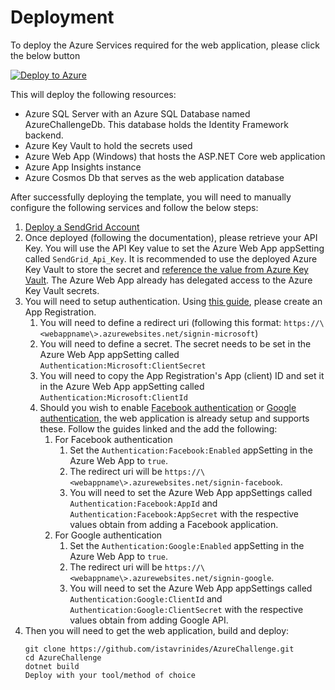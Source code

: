 # Deployment
To deploy the Azure Services required for the web application, please click the below button

[![Deploy to Azure](https://aka.ms/deploytoazurebutton)](https://portal.azure.com/#create/Microsoft.Template/uri/https%3A%2F%2Fraw.githubusercontent.com%2Fistavrinides%2FAzureChallenge%2Fmaster%2FDeploy%2Fazchallenge.json)

This will deploy the following resources:
- Azure SQL Server with an Azure SQL Database named AzureChallengeDb. This database holds the Identity Framework backend.
- Azure Key Vault to hold the secrets used
- Azure Web App (Windows) that hosts the ASP.NET Core web application
- Azure App Insights instance
- Azure Cosmos Db that serves as the web application database

After successfully deploying the template, you will need to manually configure the following services and follow the below steps:
1. [Deploy a SendGrid Account](https://docs.microsoft.com/en-us/azure/sendgrid-dotnet-how-to-send-email)
2. Once deployed (following the documentation), please retrieve your API Key. You will use the API Key value to set the Azure Web App appSetting called `SendGrid_Api_Key`. It is recommended to use the deployed Azure Key Vault to store the secret and [reference the value from Azure Key Vault](https://docs.microsoft.com/en-us/azure/app-service/app-service-key-vault-references). The Azure Web App already has delegated access to the Azure Key Vault secrets.
3. You will need to setup authentication. Using [this guide](https://docs.microsoft.com/en-us/azure/active-directory/develop/quickstart-v2-aspnet-core-webapp?view=aspnetcore-3.1), please create an App Registration. 
   1. You will need to define a redirect uri (following this format: `https://\<webappname\>.azurewebsites.net/signin-microsoft`)
   2. You will need to define a secret. The secret needs to be set in the Azure Web App appSetting called `Authentication:Microsoft:ClientSecret`
   3. You will need to copy the App Registration's App (client) ID and set it in the Azure Web App appSetting called `Authentication:Microsoft:ClientId`
   4. Should you wish to enable [Facebook authentication](https://docs.microsoft.com/en-us/aspnet/core/security/authentication/social/facebook-logins?view=aspnetcore-3.1) or [Google authentication](https://docs.microsoft.com/en-us/aspnet/core/security/authentication/social/google-logins?view=aspnetcore-3.1), the web application is already setup and supports these. Follow the guides linked and the add the following:
      1. For Facebook authentication
         1. Set the `Authentication:Facebook:Enabled` appSetting in the Azure Web App to `true`.
         2. The redirect uri will be `https://\<webappname\>.azurewebsites.net/signin-facebook`.
         3. You will need to set the Azure Web App appSettings called `Authentication:Facebook:AppId` and `Authentication:Facebook:AppSecret` with the respective values obtain from adding a Facebook application.
      2. For Google authentication
         1. Set the `Authentication:Google:Enabled` appSetting in the Azure Web App to `true`. 
         2. The redirect uri will be `https://\<webappname\>.azurewebsites.net/signin-google`.
         3. You will need to set the Azure Web App appSettings called `Authentication:Google:ClientId` and `Authentication:Google:ClientSecret` with the respective values obtain from adding Google API.
4. Then you will need to get the web application, build and deploy:
    ```
    git clone https://github.com/istavrinides/AzureChallenge.git
    cd AzureChallenge
    dotnet build
    Deploy with your tool/method of choice
    ```